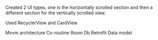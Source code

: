 Created 2 UI types, one is the horizontally scrolled section and then a different section for the vertically scrolled view.

Used RecyclerView and CardView 

Mvvm architecture
Co-routine
Room Db
Retrofit
Data model
